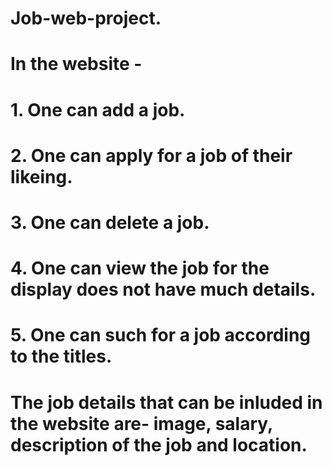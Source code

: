 # Job-web-project.

# In the website -
# 1. One can add a job. 
# 2. One can apply for a job of their likeing.
# 3. One can delete a job.
# 4. One can view the job for the display does not have much details.
# 5. One can such for a job according to the titles.

# The job details that can be inluded in the website are- image, salary, description of the job and location.

